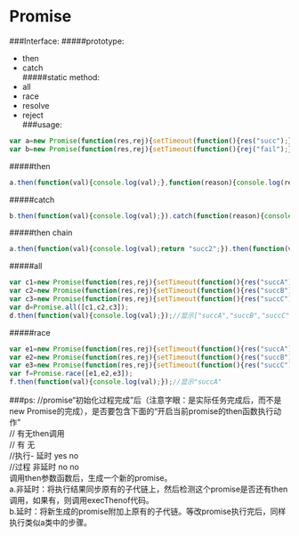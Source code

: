 ﻿# Promise
###Interface:
#####prototype:
* then
* catch  
#####static method:
* all
* race
* resolve
* reject  
###usage:
```javascript
var a=new Promise(function(res,rej){setTimeout(function(){res("succ");},2000);})//succ in the future
var b=new Promise(function(res,rej){setTimeout(function(){rej("fail");},2000);})//fail in the future
```
#####then
```javascript
a.then(function(val){console.log(val);},function(reason){console.log(reason);});//output:"succ"
```
#####catch
```javascript
b.then(function(val){console.log(val);}).catch(function(reason){console.log(reason);});//output:"fail"
```
#####then chain
```javascript
a.then(function(val){console.log(val);return "succ2";}).then(function(val){console.log(val);});//output:"succ","succ2"
```
#####all
```javascript
var c1=new Promise(function(res,rej){setTimeout(function(){res("succA");},1000);})
var c2=new Promise(function(res,rej){setTimeout(function(){res("succB");},2000);})
var c3=new Promise(function(res,rej){setTimeout(function(){res("succC");},4000);})
var d=Promise.all([c1,c2,c3]);
d.then(function(val){console.log(val);});//显示["succA","succB","succC"]
```
#####race
```javascript
var e1=new Promise(function(res,rej){setTimeout(function(){res("succA");},1000);})
var e2=new Promise(function(res,rej){setTimeout(function(){res("succB");},2000);})
var e3=new Promise(function(res,rej){setTimeout(function(){res("succC");},4000);})
var f=Promise.race([e1,e2,e3]);
f.then(function(val){console.log(val);});//显示"succA"  
```
###ps:
//promise“初始化过程完成”后（注意字眼：是实际任务完成后，而不是new Promise的完成），是否要包含下面的“开启当前promise的then函数执行动作”  
            //                     有无then调用  
            //                    有        无  
            //执行-        延时   yes       no  
            //过程         非延时 no        no  
调用then参数函数后，生成一个新的promise。  
a.非延时：将执行结果同步原有的子代链上，然后检测这个promise是否还有then调用，如果有，则调用execThenof代码。  
b.延时：将新生成的promise附加上原有的子代链。等改promise执行完后，同样执行类似a类中的步骤。  